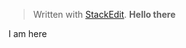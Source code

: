 > Written with [StackEdit](https://stackedit.io/).
**Hello there**


I am here
<!--stackedit_data:
eyJoaXN0b3J5IjpbLTI0MzA1Mzc1M119
-->